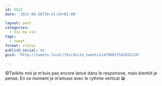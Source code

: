 ```yaml
---
id: 5623
date: '2011-09-16T19:41:43+02:00'

layout: post
categories:
  - Vis ma vie
tags:
  - tweet
format: status
publish_social: no
guid: 'http://tweets.local/?birdsite_tweet=114786057542832128'

---
```


@Twikito moi je m’suis pas encore lancé dans le responsive, mais bientôt je pense. En ce moment je m’amuse avec le rythme vertical 😀
